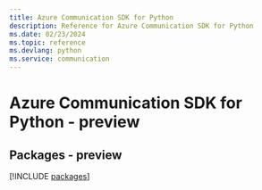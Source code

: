```yaml
---
title: Azure Communication SDK for Python
description: Reference for Azure Communication SDK for Python
ms.date: 02/23/2024
ms.topic: reference
ms.devlang: python
ms.service: communication
---
```

# Azure Communication SDK for Python - preview
## Packages - preview
[!INCLUDE [packages](communication-index.md)]